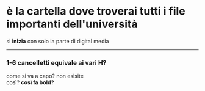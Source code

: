 # è la cartella dove troverai tutti i file importanti dell'università
si **inizia** con solo la parte di digital media
****** 
### 1-6 cancelletti equivale ai vari H?
come si va a capo? 
non esisite <br> così?
<b> così fa bold? <b/>
